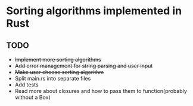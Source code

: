 # Sorting algorithms implemented in Rust

## TODO

- ~~Implement more sorting algorithms~~
- ~~Add error management for string parsing and user input~~
- ~~Make user choose sorting algorithm~~
- Split main.rs into separate files
- Add tests
- Read more about closures and how to pass them to function(probably without a Box)
